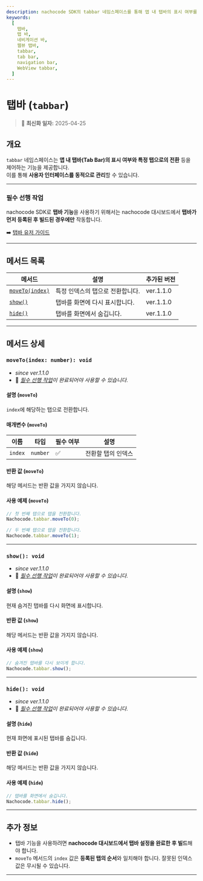 ```yaml
---
description: nachocode SDK의 tabbar 네임스페이스를 통해 앱 내 탭바의 표시 여부를 동적으로 관리하거나, 특정 탭으로 이동하는 사용자 인터페이스를 효과적으로 제어할 수 있습니다.
keywords:
  [
    탭바,
    탭 바,
    네비게이션 바,
    웹뷰 탭바,
    tabbar,
    tab bar,
    navigation bar,
    WebView tabbar,
  ]
---
```


# 탭바 (`tabbar`)

> 🔔 **최신화 일자:** 2025-04-25

## **개요**

`tabbar` 네임스페이스는 **앱 내 탭바(Tab Bar)의 표시 여부와 특정 탭으로의 전환** 등을 제어하는 기능을 제공합니다.  
이를 통해 **사용자 인터페이스를 동적으로 관리**할 수 있습니다.

---

### **필수 선행 작업**

nachocode SDK로 **탭바 기능**을 사용하기 위해서는 nachocode 대시보드에서 **탭바가 먼저 등록된 후 빌드된 경우에만** 작동합니다.

➡️ [탭바 유저 가이드](https://docs.nachocode.io/ko/articles/%ED%83%AD-%EB%B0%94-51f41519)

---

## **메서드 목록**

| 메서드                                      | 설명                             | 추가된 버전 |
| ------------------------------------------- | -------------------------------- | ----------- |
| [`moveTo(index)`](#movetoindex-number-void) | 특정 인덱스의 탭으로 전환합니다. | ver.1.1.0   |
| [`show()`](#show-void)                      | 탭바를 화면에 다시 표시합니다.   | ver.1.1.0   |
| [`hide()`](#hide-void)                      | 탭바를 화면에서 숨깁니다.        | ver.1.1.0   |

---

## **메서드 상세**

### **`moveTo(index: number): void`**

- _since ver.1.1.0_
- 📢 _[필수 선행 작업](#필수-선행-작업)이 완료되어야 사용할 수 있습니다._

#### 설명 (`moveTo`)

`index`에 해당하는 탭으로 전환합니다.

#### 매개변수 (`moveTo`)

| 이름    | 타입     | 필수 여부 | 설명               |
| ------- | -------- | --------- | ------------------ |
| `index` | `number` | ✅        | 전환할 탭의 인덱스 |

#### 반환 값 (`moveTo`)

해당 메서드는 반환 값을 가지지 않습니다.

#### 사용 예제 (`moveTo`)

```javascript
// 첫 번째 탭으로 탭을 전환합니다.
Nachocode.tabbar.moveTo(0);

// 두 번째 탭으로 탭을 전환합니다.
Nachocode.tabbar.moveTo(1);
```

---

### **`show(): void`**

- _since ver.1.1.0_
- 📢 _[필수 선행 작업](#필수-선행-작업)이 완료되어야 사용할 수 있습니다._

#### 설명 (`show`)

현재 숨겨진 탭바를 다시 화면에 표시합니다.

#### 반환 값 (`show`)

해당 메서드는 반환 값을 가지지 않습니다.

#### 사용 예제 (`show`)

```javascript
// 숨겨진 탭바를 다시 보이게 합니다.
Nachocode.tabbar.show();
```

---

### **`hide(): void`**

- _since ver.1.1.0_
- 📢 _[필수 선행 작업](#필수-선행-작업)이 완료되어야 사용할 수 있습니다._

#### 설명 (`hide`)

현재 화면에 표시된 탭바를 숨깁니다.

#### 반환 값 (`hide`)

해당 메서드는 반환 값을 가지지 않습니다.

#### 사용 예제 (`hide`)

```javascript
// 탭바를 화면에서 숨깁니다.
Nachocode.tabbar.hide();
```

---

## **추가 정보**

- 탭바 기능을 사용하려면 **nachocode 대시보드에서 탭바 설정을 완료한 후 빌드**해야 합니다.
- `moveTo` 메서드의 `index` 값은 **등록된 탭의 순서**와 일치해야 합니다. 잘못된 인덱스 값은 무시될 수 있습니다.

---
